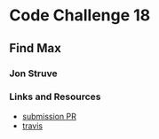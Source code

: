 # Code Challenge 18

## Find Max

### Jon Struve

### Links and Resources
* [submission PR](https://github.com/OCDAmmo3/data-structures-and-algorithms/pull/29)
* [travis](https://travis-ci.com/OCDAmmo3/data-structures-and-algorithms/jobs/248045101)